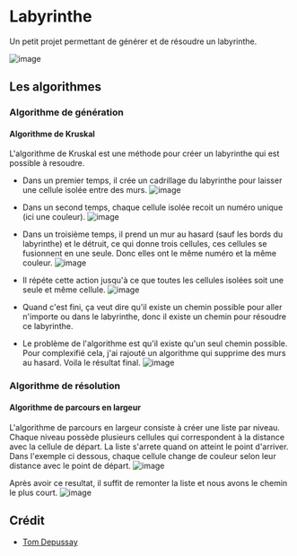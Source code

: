 # Labyrinthe

Un petit projet permettant de générer et de résoudre un labyrinthe.

![image](https://github.com/tomdepussay/maze/assets/109548814/77a799d8-7960-443a-bb28-b7071253e04b)

## Les algorithmes

### Algorithme de génération

#### Algorithme de Kruskal

L'algorithme de Kruskal est une méthode pour créer un labyrinthe qui est possible à resoudre.

- Dans un premier temps, il crée un cadrillage du labyrinthe pour laisser une cellule isolée entre des murs.
![image](https://github.com/tomdepussay/maze/assets/109548814/5d929317-f9c0-4ec6-bf70-ef99433c956d)

- Dans un second temps, chaque cellule isolée recoit un numéro unique (ici une couleur).
![image](https://github.com/tomdepussay/maze/assets/109548814/7ebb5a44-2b68-4c58-8bbd-c8c0fcfa8b1b)

- Dans un troisième temps, il prend un mur au hasard (sauf les bords du labyrinthe) et le détruit, ce qui donne trois cellules, ces cellules se fusionnent en une seule. Donc elles ont le même numéro et la même couleur.
![image](https://github.com/tomdepussay/maze/assets/109548814/27f2c041-0b9a-4269-841e-a46d6a9e8ae1)

- Il répéte cette action jusqu'à ce que toutes les cellules isolées soit une seule et même cellule.
![image](https://github.com/tomdepussay/maze/assets/109548814/8cddef1c-0162-4a97-a5ad-1ae1ce684a90)

- Quand c'est fini, ça veut dire qu'il existe un chemin possible pour aller n'importe ou dans le labyrinthe, donc il existe un chemin pour résoudre ce labyrinthe.

- Le problème de l'algorithme est qu'il existe qu'un seul chemin possible. Pour complexifié cela, j'ai rajouté un algorithme qui supprime des murs au hasard.
Voila le résultat final.
![image](https://github.com/tomdepussay/maze/assets/109548814/927f9e83-40cb-4c8d-8a04-faa5d8a4ed16)

### Algorithme de résolution

#### Algorithme de parcours en largeur

L'algorithme de parcours en largeur consiste à créer une liste par niveau. Chaque niveau possède plusieurs cellules qui correspondent à la distance avec la cellule de départ.
La liste s'arrete quand on atteint le point d'arriver.
Dans l'exemple ci dessous, chaque cellule change de couleur selon leur distance avec le point de départ. 
![image](https://github.com/tomdepussay/maze/assets/109548814/d9894cfe-f5a2-4c66-a8f1-71acd4959bc1)

Après avoir ce resultat, il suffit de remonter la liste et nous avons le chemin le plus court.
![image](https://github.com/tomdepussay/maze/assets/109548814/179330bc-89b1-4bf9-90cc-21b72e9a224b)

## Crédit

- <a href="https://github.com/tomdepussay">Tom Depussay</a>
